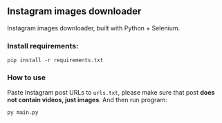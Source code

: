 ## Instagram images downloader
Instagram images downloader, built with Python + Selenium.

### Install requirements:
```pip
pip install -r requirements.txt
```

### How to use 
Paste Instagram post URLs to `urls.txt`, please make sure that post **does not contain videos, just images**. And then run program:
```py
py main.py
```